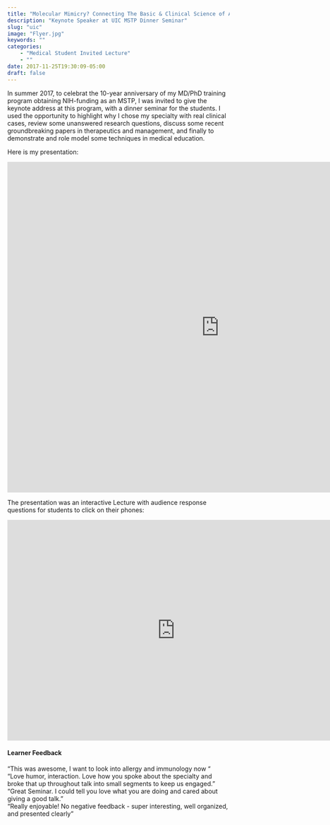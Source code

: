 ```yaml
---
title: "Molecular Mimicry? Connecting The Basic & Clinical Science of Allergy & Immunology"
description: "Keynote Speaker at UIC MSTP Dinner Seminar"
slug: "uic"
image: "Flyer.jpg"
keywords: ""
categories: 
    - "Medical Student Invited Lecture"
    - ""
date: 2017-11-25T19:30:09-05:00
draft: false
---
```


In summer 2017, to celebrat the 10-year anniversary of my MD/PhD training program obtaining NIH-funding as an MSTP, I was invited to give the keynote address at this program, with a dinner seminar for the students. I used the opportunity to highlight why I chose my specialty with real clinical cases, review some unanswered research questions, discuss some recent groundbreaking papers in therapeutics and management, and finally to demonstrate and role model some techniques in medical education. 

Here is my presentation:
<iframe src="https://docs.google.com/presentation/d/e/2PACX-1vSdthQ7L_Q1PJUUbXEDpLzMt4BJzm5fRmGo1uf2W-QXH1uomJjfzKjs-PJe_pCYEFt_p3TUu0DlErYA/embed?start=false&loop=false&delayms=3000" frameborder="0" width="960" height="749" allowfullscreen="true" mozallowfullscreen="true" webkitallowfullscreen="true"></iframe>

The presentation was an interactive Lecture with audience response questions for students to click on their phones:
<iframe src="https://docs.google.com/forms/d/e/1FAIpQLSe1ZgiiILdudveOZ9SgiwnUwsxC9y83sdoFn-GjFktd-jjVHQ/viewform?embedded=true" width="760" height="500" frameborder="0" marginheight="0" marginwidth="0">Loading...</iframe>

#### Learner Feedback

“This was awesome, I want to look into allergy and immunology now “  
“Love humor, interaction. Love how you spoke about the specialty and broke that up throughout talk into small segments to keep us engaged.”  
“Great Seminar. I could tell you love what you are doing and cared about giving a good talk.”  
“Really enjoyable! No negative feedback - super interesting, well organized, and presented clearly”

